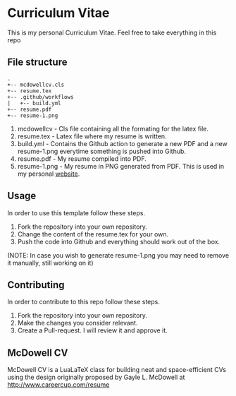 # Curriculum Vitae

This is my personal Curriculum Vitae. Feel free to take everything in this repo

## File structure

```
.
+-- mcdowellcv.cls
+-- resume.tex
+-- .github/workflows
|   +-- build.yml
+-- resume.pdf
+-- resume-1.png

```

1. mcdowellcv - Cls file containing all the formating for the latex file.
2. resume.tex - Latex file where my resume is written.
3. build.yml - Contains the Github action to generate a new PDF and a new resume-1.png everytime something is pushed into Github.
4. resume.pdf - My resume compiled into PDF.
5. resume-1.png - My resume in PNG generated from PDF. This is used in my personal [website](http://goncalves-diogo.me).

## Usage

In order to use this template follow these steps.

1. Fork the repository into your own repository.
2. Change the content of the resume.tex for your own.
3. Push the code into Github and everything should work out of the box.

(NOTE: In case you wish to generate resume-1.png you may need to remove it manually, still working on it)


## Contributing

In order to contribute to this repo follow these steps.

1. Fork the repository into your own repository.
2. Make the changes you consider relevant.
3. Create a Pull-request. I will review it and approve it.

## McDowell CV
McDowell CV is a LuaLaTeX class for building neat and space-efficient CVs using the design originally proposed by Gayle L. McDowell at
http://www.careercup.com/resume
